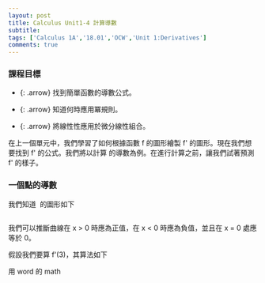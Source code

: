 ```yaml
---
layout: post
title: Calculus Unit1-4 計算導數
subtitle: 
tags: ['Calculus 1A','18.01','OCW','Unit 1:Derivatives']
comments: true
---
```


### 課程目標

- {: .arrow} 找到簡單函數的導數公式。

- {: .arrow} 知道何時應用冪規則。

- {: .arrow} 將線性性應用於微分線性組合。

在上一個單元中，我們學習了如何根據函數 f 的圖形繪製 f' 的圖形。現在我們想要找到 f' 的公式。我們將以計算 <img src="{{ 'assets/img/unit1/3/3-1.png' | relative_url }}" alt="" />的導數為例。在進行計算之前，讓我們試著預測 f' 的樣子。
<br/>

### 一個點的導數

我們知道 <img src="{{ 'assets/img/unit1/3/3-2.png' | relative_url }}" alt="" /> 的圖形如下<br class="new">

<img src="{{ 'assets/img/unit1/3/3-3.png' | relative_url }}" alt="" /><br class="new">

我們可以推斷曲線在 x > 0 時應為正值，在 x < 0 時應為負值，並且在 x = 0 處應等於 0。<br class="new">

假設我們要算 f'(3)，其算法如下

用 word 的 math




